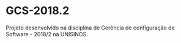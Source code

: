 # GCS-2018.2

Projeto desenvolvido na disciplina de Gerência de configuração de Software - 2018/2 na UNISINOS.


